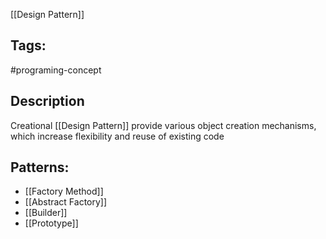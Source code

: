 [[Design Pattern]]

## Tags:
#programing-concept 

## Description
Creational [[Design Pattern]] provide various object creation mechanisms, which increase flexibility and reuse of existing code

## Patterns:
- [[Factory Method]]
- [[Abstract Factory]]
- [[Builder]]
- [[Prototype]]